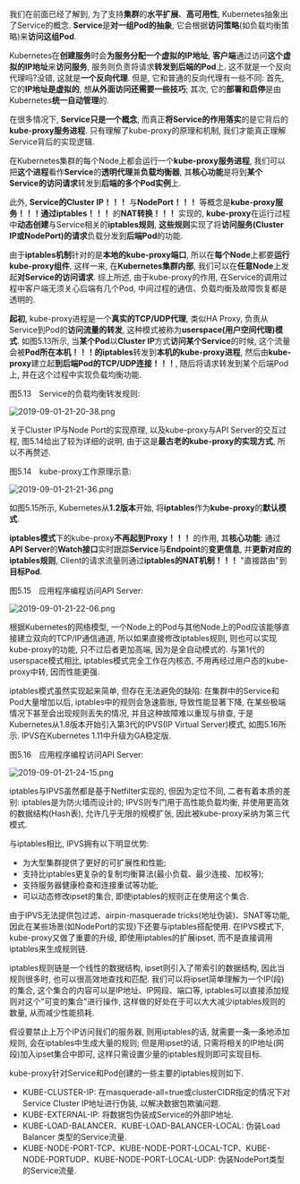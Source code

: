 
<!-- @import "[TOC]" {cmd="toc" depthFrom=1 depthTo=6 orderedList=false} -->

<!-- code_chunk_output -->



<!-- /code_chunk_output -->


我们在前面已经了解到, 为了支持**集群**的**水平扩展**、**高可用性**, Kubernetes抽象出了Service的概念. **Service**是**对一组Pod的抽象**, 它会根据**访问策略**(如负载均衡策略)来**访问这组Pod**. 

Kubernetes在**创建服务**时会**为服务分配一个虚拟的IP地址**, **客户端**通过访问**这个虚拟的IP地址**来**访问服务**, 服务则负责将请求**转发到后端的Pod**上. 这不就是一个反向代理吗?没错, 这就是**一个反向代理**. 但是, 它和普通的反向代理有一些不同: 首先, 它的**IP地址是虚拟的**, 想**从外面访问还需要一些技巧**; 其次, 它的**部署和启停**是由Kubernetes**统一自动管理**的. 

在很多情况下, **Service只是一个概念**, 而真正**将Service的作用落实**的是它背后的**kube\-proxy服务进程**. 只有理解了kube\-proxy的原理和机制, 我们才能真正理解Service背后的实现逻辑. 

在Kubernetes集群的每个Node上都会运行一个**kube\-proxy服务进程**, 我们可以把**这个进程**看作**Service**的**透明代理**兼**负载均衡器**, 其**核心功能**是将到**某个Service的访问请求**转发到**后端的多个Pod实例**上. 

此外, **Service的Cluster IP！！！** 与**NodePort！！！** 等概念是**kube\-proxy服务！！！**通过**iptables！！！** 的**NAT转换！！！** 实现的, **kube\-proxy**在运行过程中**动态创建**与Service相关的**iptables规则**, **这些规则**实现了将**访问服务(Cluster IP或NodePort)的请求**负载分发到**后端Pod**的功能. 

由于**iptables机制**针对的是**本地的kube\-proxy端口**, 所以在**每个Node**上都要**运行kube\-proxy组件**, 这样一来, 在**Kubernetes集群内部**, 我们可以在**任意Node**上发起**对Service的访问请求**. 综上所述, 由于kube\-proxy的作用, 在Service的调用过程中客户端无须关心后端有几个Pod, 中间过程的通信、负载均衡及故障恢复都是透明的. 

**起初**, kube\-proxy进程是一个**真实的TCP/UDP代理**, 类似HA Proxy, 负责从Service到Pod的**访问流量的转发**, 这种模式被称为**userspace(用户空间代理)模式**. 如图5.13所示, 当**某个Pod**以**Cluster IP**方式**访问某个Service**的时候, 这个流量会被**Pod所在本机！！！的iptables**转发到**本机的kube\-proxy进程**, 然后由**kube\-proxy**建立起**到后端Pod的TCP/UDP连接！！！**, 随后将请求转发到某个后端Pod上, 并在这个过程中实现负载均衡功能. 

图5.13　Service的负载均衡转发规则:

![2019\-09\-01\-21\-20\-38.png](./images/2019\-09\-01\-21\-20\-38.png)

关于Cluster IP与Node Port的实现原理, 以及kube\-proxy与API Server的交互过程, 图5.14给出了较为详细的说明, 由于这是**最古老的kube\-proxy的实现方式**, 所以不再赘述. 

图5.14　kube\-proxy工作原理示意:

![2019\-09\-01\-21\-21\-36.png](./images/2019\-09\-01\-21\-21\-36.png)

如图5.15所示, Kubernetes从**1.2版本**开始, 将**iptables**作为**kube\-proxy**的**默认模式**. 

**iptables模式**下的kube\-proxy**不再起到Proxy！！！** 的作用, 其**核心功能**: 通过**API Server**的**Watch接口**实时跟踪**Service**与**Endpoint**的**变更信息**, 并**更新对应的iptables规则**, Client的请求流量则通过**iptables的NAT机制！！！** "直接路由"到**目标Pod**. 

图5.15　应用程序编程访问API Server:

![2019\-09\-01\-21\-22\-06.png](./images/2019\-09\-01\-21\-22\-06.png)

根据Kubernetes的网络模型, 一个Node上的Pod与其他Node上的Pod应该能够直接建立双向的TCP/IP通信通道, 所以如果直接修改iptables规则, 则也可以实现kube\-proxy的功能, 只不过后者更加高端, 因为是全自动模式的. 与第1代的userspace模式相比, iptables模式完全工作在内核态, 不用再经过用户态的kube\-proxy中转, 因而性能更强. 

iptables模式虽然实现起来简单, 但存在无法避免的缺陷: 在集群中的Service和Pod大量增加以后, iptables中的规则会急速膨胀, 导致性能显著下降, 在某些极端情况下甚至会出现规则丢失的情况, 并且这种故障难以重现与排查, 于是Kubernetes从1.8版本开始引入第3代的IPVS(IP Virtual Server)模式, 如图5.16所示. IPVS在Kubernetes 1.11中升级为GA稳定版. 

图5.16　应用程序编程访问API Server:

![2019\-09\-01\-21\-24\-15.png](./images/2019\-09\-01\-21\-24\-15.png)

iptables与IPVS虽然都是基于Netfilter实现的, 但因为定位不同, 二者有着本质的差别: iptables是为防火墙而设计的; IPVS则专门用于高性能负载均衡, 并使用更高效的数据结构(Hash表), 允许几乎无限的规模扩张, 因此被kube\-proxy采纳为第三代模式. 

与iptables相比, IPVS拥有以下明显优势: 

- 为大型集群提供了更好的可扩展性和性能; 
- 支持比iptables更复杂的复制均衡算法(最小负载、最少连接、加权等); 
- 支持服务器健康检查和连接重试等功能; 
- 可以动态修改ipset的集合, 即使iptables的规则正在使用这个集合. 

由于IPVS无法提供包过滤、airpin\-masquerade tricks(地址伪装)、SNAT等功能, 因此在某些场景(如NodePort的实现)下还要与iptables搭配使用. 在IPVS模式下, kube\-proxy又做了重要的升级, 即使用iptables的扩展ipset, 而不是直接调用iptables来生成规则链. 

iptables规则链是一个线性的数据结构, ipset则引入了带索引的数据结构, 因此当规则很多时, 也可以很高效地查找和匹配. 我们可以将ipset简单理解为一个IP(段)的集合, 这个集合的内容可以是IP地址、IP网段、端口等, iptables可以直接添加规则对这个"可变的集合"进行操作, 这样做的好处在于可以大大减少iptables规则的数量, 从而减少性能损耗. 

假设要禁止上万个IP访问我们的服务器, 则用iptables的话, 就需要一条一条地添加规则, 会在iptables中生成大量的规则; 但是用ipset的话, 只需将相关的IP地址(网段)加入ipset集合中即可, 这样只需设置少量的iptables规则即可实现目标. 

kube\-proxy针对Service和Pod创建的一些主要的iptables规则如下. 

- KUBE\-CLUSTER\-IP: 在masquerade\-all=true或clusterCIDR指定的情况下对Service Cluster IP地址进行伪装, 以解决数据包欺骗问题. 
- KUBE\-EXTERNAL\-IP: 将数据包伪装成Service的外部IP地址. 
- KUBE\-LOAD\-BALANCER、KUBE\-LOAD\-BALANCER\-LOCAL: 伪装Load Balancer 类型的Service流量. 
- KUBE\-NODE\-PORT\-TCP、KUBE\-NODE\-PORT\-LOCAL\-TCP、KUBE\-NODE\-PORTUDP、KUBE\-NODE\-PORT\-LOCAL\-UDP: 伪装NodePort类型的Service流量. 
